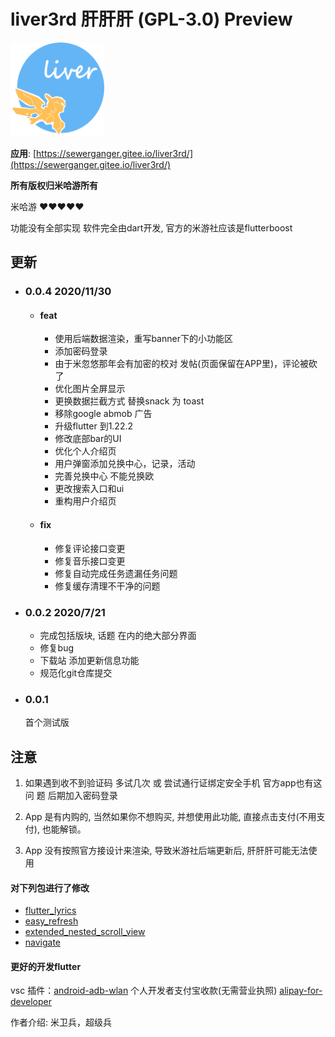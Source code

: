 
# liver3rd 肝肝肝 (GPL-3.0) Preview

<img  width = '150' height ='150' src="./web/images/ic_launcher_round.png" />

**应用**: [https://sewerganger.gitee.io/liver3rd/](https://sewerganger.gitee.io/liver3rd/)


**所有版权归米哈游所有**

米哈游 ❤❤❤❤❤ 

功能没有全部实现
软件完全由dart开发, 官方的米游社应该是flutterboost

## 更新

- ### 0.0.4 2020/11/30
  - #### feat
    - 使用后端数据渲染，重写banner下的小功能区
    - 添加密码登录
    - 由于米忽悠那年会有加密的校对 发帖(页面保留在APP里)，评论被砍了
    - 优化图片全屏显示
    - 更换数据拦截方式 替换snack 为 toast
    - 移除google abmob 广告
    - 升级flutter 到1.22.2
    - 修改底部bar的UI
    - 优化个人介绍页
    - 用户弹窗添加兑换中心，记录，活动
    - 完善兑换中心 不能兑换欧
    - 更改搜索入口和ui
    - 重构用户介绍页

  - #### fix
    - 修复评论接口变更
    - 修复音乐接口变更
    - 修复自动完成任务遗漏任务问题
    - 修复缓存清理不干净的问题

- ### 0.0.2 2020/7/21
  - 完成包括版块, 话题 在内的绝大部分界面 
  - 修复bug
  - 下载站 添加更新信息功能
  - 规范化git仓库提交

- ### 0.0.1 
  首个测试版

## 注意
1. 如果遇到收不到验证码 多试几次 或 尝试通行证绑定安全手机  官方app也有这问 题 后期加入密码登录

2. App 是有内购的, 当然如果你不想购买, 并想使用此功能, 直接点击支付(不用支付), 也能解锁。

3. App 没有按照官方接设计来渲染, 导致米游社后端更新后, 肝肝肝可能无法使用

#### 对下列包进行了修改

- [flutter_lyrics](https://pub.dev/packages/flutter_lyric)
- [easy_refresh](https://pub.dev/packages/easy_refresh)
- [extended_nested_scroll_view](https://pub.dev/packages/extended_nested_scroll_view)
- [navigate](https://pub.dev/packages/navigate)

#### 更好的开发flutter

vsc 插件：[android-adb-wlan](https://github.com/sewerganger/android-adb-wlan)
个人开发者支付宝收款(无需营业执照) [alipay-for-developer](https://github.com/sewerganger/alipay-for-developer)

作者介绍: 米卫兵，超级兵
